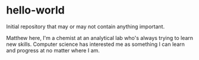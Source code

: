 # hello-world
Initial repository that may or may not contain anything important.

Matthew here, I'm a chemist at an analytical lab who's always trying to learn new skills.
Computer science has interested me as something I can learn and progress at no matter where I am.

